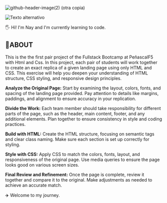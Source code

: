 
![github-header-image(2) (otra copia)](https://github.com/user-attachments/assets/6ad0de9c-15bc-4c1d-bca6-96a7ec79223d)

![Texto alternativo](https://i.pinimg.com/originals/7a/c7/1e/7ac71e72373b0fb270b3a6d72e44eea3.gif)

🖐️ Hi! I'm Nay and I'm currently learning to code.

<h2>🚀ABOUT </h2>

This is the the first pair project of the Fullstack Bootcamp at PeñascalF5 with Html and Css.
In this project, each pair of students will work together to create an exact replica of a given landing page using only HTML and CSS.
This exercise will help you deepen your understanding of HTML structure, CSS styling, and responsive design principles.

<p> 
  
**Analyze the Original Page:** Start by examining the layout, colors, fonts, and spacing of the landing page provided. Pay attention to details like margins, paddings, and alignment to ensure accuracy in your replication.
  
**Divide the Work:** Each team member should take responsibility for different parts of the page, such as the header, main content, footer, and any additional elements. Plan together to ensure consistency in style and coding practices.

**Build with HTML:** Create the HTML structure, focusing on semantic tags and clear class naming. Make sure each section is set up correctly for styling.

**Style with CSS:** Apply CSS to match the colors, fonts, layout, and responsiveness of the original page. Use media queries to ensure the page looks good on various screen sizes.

**Final Review and Refinement:** Once the page is complete, review it together and compare it to the original. Make adjustments as needed to achieve an accurate match.</p>

✈️ Welcome to my journey.
